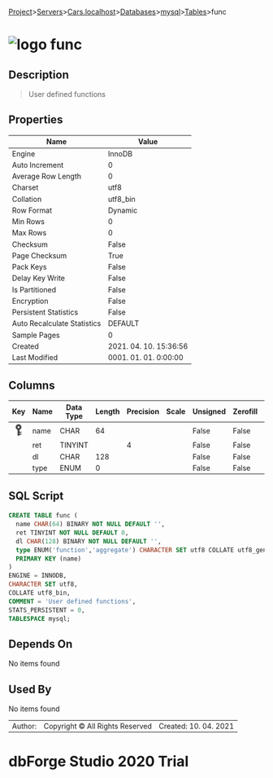 [Project](../../../../../startpage.md)>[Servers](../../../../Servers.md)>[Cars.localhost](../../../Cars.localhost.md)>[Databases](../../Databases.md)>[mysql](../mysql.md)>[Tables](Tables.md)>func


# ![logo](../../../../../Images/table64.svg) func

## <a name="#Description"></a>Description
> User defined functions
## <a name="#Properties"></a>Properties
|Name|Value|
|---|---|
|Engine|InnoDB|
|Auto Increment|0|
|Average Row Length|0|
|Charset|utf8|
|Collation|utf8_bin|
|Row Format|Dynamic|
|Min Rows|0|
|Max Rows|0|
|Checksum|False|
|Page Checksum|True|
|Pack Keys|False|
|Delay Key Write|False|
|Is Partitioned|False|
|Encryption|False|
|Persistent Statistics|False|
|Auto Recalculate Statistics|DEFAULT|
|Sample Pages|0|
|Created|2021. 04. 10. 15:36:56|
|Last Modified|0001. 01. 01. 0:00:00|


## <a name="#Columns"></a>Columns
|Key|Name|Data Type|Length|Precision|Scale|Unsigned|Zerofill|Binary|Not Null|Auto Increment|Default|Virtual|Description|
|:---:|---|---|---|---|---|---|---|---|---|---|---|---|---|
|[![Primary Key ](../../../../../Images/primarykey.svg)](#Indexes)|name|CHAR|64|||False|False|True|True|False|''|False||
||ret|TINYINT||4||False|False|False|True|False|'0'|False||
||dl|CHAR|128|||False|False|True|True|False|''|False||
||type|ENUM|0|||False|False|False|True|False||False||

## <a name="#SqlScript"></a>SQL Script
```SQL
CREATE TABLE func (
  name CHAR(64) BINARY NOT NULL DEFAULT '',
  ret TINYINT NOT NULL DEFAULT 0,
  dl CHAR(128) BINARY NOT NULL DEFAULT '',
  type ENUM('function','aggregate') CHARACTER SET utf8 COLLATE utf8_general_ci NOT NULL,
  PRIMARY KEY (name)
)
ENGINE = INNODB,
CHARACTER SET utf8,
COLLATE utf8_bin,
COMMENT = 'User defined functions',
STATS_PERSISTENT = 0,
TABLESPACE mysql;
```

## <a name="#DependsOn"></a>Depends On
No items found

## <a name="#UsedBy"></a>Used By
No items found

||||
|---|---|---|
|Author: |Copyright © All Rights Reserved|Created: 10. 04. 2021|
# dbForge Studio 2020 Trial